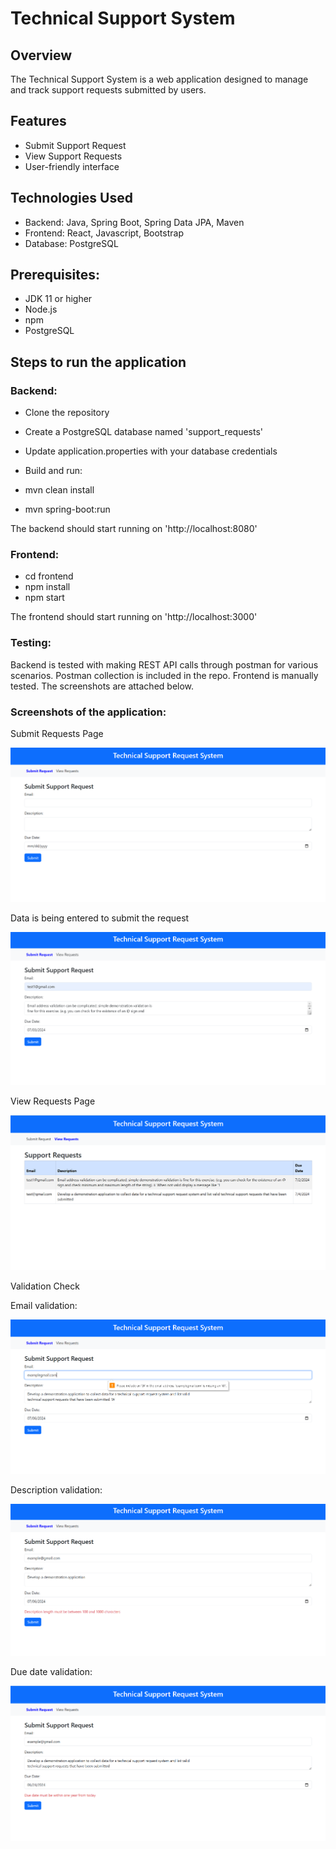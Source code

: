 # Technical Support System

## Overview
The Technical Support System is a web application designed to manage and track support requests submitted by users.

## Features
* Submit Support Request
* View Support Requests
* User-friendly interface

## Technologies Used
* Backend: Java, Spring Boot, Spring Data JPA, Maven
* Frontend: React, Javascript, Bootstrap
* Database: PostgreSQL

## Prerequisites:
* JDK 11 or higher
* Node.js
* npm 
* PostgreSQL

## Steps to run the application
### Backend:
* Clone the repository
* Create a PostgreSQL database named 'support_requests'
* Update application.properties with your database credentials

* Build and run:
* mvn clean install 
* mvn spring-boot:run

The backend should start running on 'http://localhost:8080'

### Frontend:
* cd frontend
* npm install
* npm start

The frontend should start running on 'http://localhost:3000'


### Testing:
Backend is tested with making REST API calls through postman for various scenarios.
Postman collection is included in the repo. Frontend is manually tested. The screenshots are attached below.

### Screenshots of the application:

Submit Requests Page

![Submit requests.png](Screenshots%2FSubmit%20requests.png)

Data is being entered to submit the request

![Submitt requestss.png](Screenshots%2FSubmitt%20requestss.png)

View Requests Page

![View Requests.png](Screenshots%2FView%20Requests.png)

Validation Check

Email validation:

![Email validation.png](Screenshots%2FEmail%20validation.png)

Description validation:

![Description validation.png](Screenshots%2FDescription%20validation.png)

Due date validation:

![Due date validation.png](Screenshots%2FDue%20date%20validation.png)
